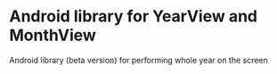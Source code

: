 # Android library for YearView and MonthView
Android library (beta version) for performing whole year on the screen
